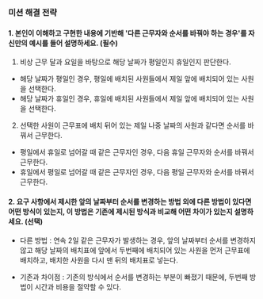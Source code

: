### 미션 해결 전략

#### 1. 본인이 이해하고 구현한 내용에 기반해 '다른 근무자와 순서를 바꿔야 하는 경우'를 자신만의 예시를 들어 설명하세요. (필수)

1. 비상 근무 달과 요일을 바탕으로 해당 날짜가 평일인지 휴일인지 판단한다.
 - 해당 날짜가 평일인 경우, 평일에 배치된 사원들에서 제일 앞에 배치되어 있는 사원을 선택한다.
 - 해당 날짜가 휴일인 경우, 휴일에 배치된 사원들에서 제일 앞에 배치되어 있는 사원을 선택한다.

2. 선택한 사원이 근무표에 배치 뒤어 있는 제일 나중 날짜의 사원과 같다면 순서를 바꿔서 근무한다.
 - 평일에서 휴일로 넘어갈 때 같은 근무자인 경우, 다음 휴일 근무자와 순서를 바꿔서 근무한다.
 - 휴일에서 평일로 넘어갈 때 같은 근무자인 경우, 다음 평일 근무자와 순서를 바꿔서 근무한다.

#### 2. 요구 사항에서 제시한 앞의 날짜부터 순서를 변경하는 방법 외에 다른 방법이 있다면 어떤 방식이 있는지, 이 방법은 기존에 제시된 방식과 비교해 어떤 차이가 있는지 설명하세요. (선택)

- 다른 방법 : 연속 2일 같은 근무자가 발생하는 경우, 앞의 날짜부터 순서를 변경하지 않고 해당 날짜의 배치표에 앞에서 두번째에 배치되어 있는 사원을 먼저 근무표에 배치하고, 배치한 사원을 다시 맨 뒤의 배치표로 넣는다.

- 기존과 차이점 : 기존의 방식에서 순서를 변경하는 부분이 빠졌기 때문에, 두번째 방법이 시간과 비용을 절약할 수 있다.